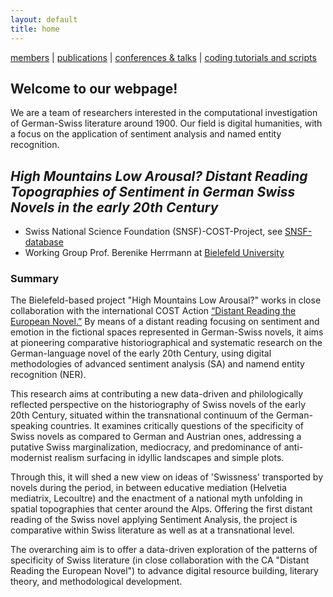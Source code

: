 ```yaml
---
layout: default
title: home
---
```


[members](members.md) | [publications](publications.md) | [conferences & talks](conf_talks.md) | [coding tutorials and scripts](sa_coding.md)

## Welcome to our webpage!

We are a team of researchers interested in the computational investigation of German-Swiss literature around 1900. Our field is digital humanities, with a focus on the application of sentiment analysis and named entity recognition.

## _High Mountains Low Arousal? Distant Reading Topographies of Sentiment in German Swiss Novels in the early 20th Century_

- Swiss National Science Foundation (SNSF)-COST-Project, see [SNSF-database](http://p3.snf.ch/Project-189832)
- Working Group Prof. Berenike Herrmann at [Bielefeld University](https://www.uni-bielefeld.de/fakultaeten/linguistik-literaturwissenschaft/personen/berenike-herrmann/)

### Summary

The Bielefeld-based project "High Mountains Low Arousal?" works in close collaboration with the international COST Action [“Distant Reading the European Novel.”](https://www.distant-reading.net/) By means of a distant reading focusing on sentiment and emotion in the fictional spaces represented in German-Swiss novels, it aims at pioneering comparative historiographical and systematic research on the German-language novel of the early 20th Century, using digital methodologies of advanced sentiment analysis (SA) and namend entity recognition (NER).

This research aims at contributing a new data-driven and philologically reflected perspective on the historiography of Swiss novels of the early 20th Century, situated within the transnational continuum of the German-speaking countries. It examines critically questions of the specificity of Swiss novels as compared to German and Austrian ones, addressing a putative Swiss marginalization, mediocracy, and predominance of anti-modernist realism surfacing in idyllic landscapes and simple plots.

Through this, it will shed a new view on ideas of 'Swissness' transported by novels during the period, in between educative mediation (Helvetia mediatrix, Lecoultre) and the enactment of a national myth unfolding in spatial topographies that center around the Alps. Offering the first distant reading of the Swiss novel applying Sentiment Analysis, the project is comparative within Swiss literature as well as at a transnational level. 

The overarching aim is to offer a data-driven exploration of the patterns of specificity of Swiss literature (in close collaboration with the CA "Distant Reading the European Novel") to advance digital resource building, literary theory, and methodological development.
